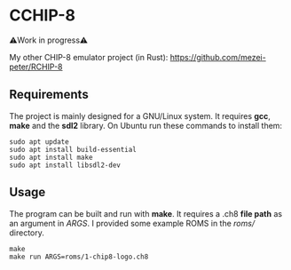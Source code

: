 # CCHIP-8

⚠️Work in progress⚠️

My other CHIP-8 emulator project (in Rust): https://github.com/mezei-peter/RCHIP-8

## Requirements
The project is mainly designed for a GNU/Linux system. It requires **gcc**, **make** and the **sdl2** library. On Ubuntu run these commands to install them:
```
sudo apt update
sudo apt install build-essential
sudo apt install make
sudo apt install libsdl2-dev
```

## Usage
The program can be built and run with **make**. It requires a .ch8 **file path** as an argument in *ARGS*. I provided some example ROMS in the *roms/* directory.
```
make
make run ARGS=roms/1-chip8-logo.ch8
```
